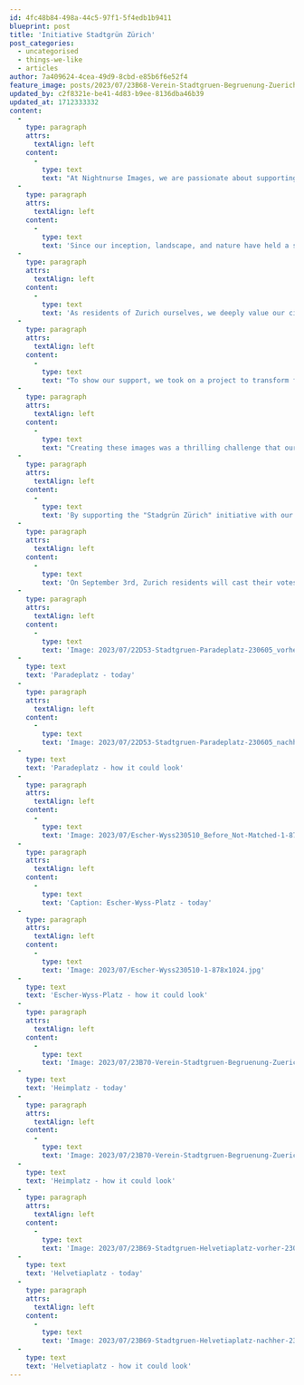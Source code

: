 ```yaml
---
id: 4fc48b84-498a-44c5-97f1-5f4edb1b9411
blueprint: post
title: 'Initiative Stadtgrün Zürich'
post_categories:
  - uncategorised
  - things-we-like
  - articles
author: 7a409624-4cea-49d9-8cbd-e85b6f6e52f4
feature_image: posts/2023/07/23B68-Verein-Stadtgruen-Begruenung-Zuerich_Escher-Wyss_Cropped.jpg
updated_by: c2f8321e-be41-4d83-b9ee-8136dba46b39
updated_at: 1712333332
content:
  -
    type: paragraph
    attrs:
      textAlign: left
    content:
      -
        type: text
        text: "At Nightnurse Images, we are passionate about supporting visionary ideas through our visualizations. However, our dedication to a better future doesn't end there. We actively contribute to charitable causes, striving to make a positive impact on society."
  -
    type: paragraph
    attrs:
      textAlign: left
    content:
      -
        type: text
        text: 'Since our inception, landscape, and nature have held a special place in our hearts. We''ve always been drawn to beautiful landscapes and outdoor spaces. Therefore, when we came across the "Stadgrün Zürich" initiative, we knew we had to get involved.'
  -
    type: paragraph
    attrs:
      textAlign: left
    content:
      -
        type: text
        text: 'As residents of Zurich ourselves, we deeply value our city and its environment but are sometimes deterred by the large areas covered with just asphalt. The "Stadgrün Zürich" initiative''s goal of creating a greener and more sustainable urban environment resonates with us profoundly.'
  -
    type: paragraph
    attrs:
      textAlign: left
    content:
      -
        type: text
        text: "To show our support, we took on a project to transform four well-known locations in Zurich, envisioning how they could thrive with more greenery. Our visualizations strike a balance between inspiration and practicality, offering a glimpse of what Zurich's future could hold."
  -
    type: paragraph
    attrs:
      textAlign: left
    content:
      -
        type: text
        text: "Creating these images was a thrilling challenge that our team embraced with enthusiasm. We carefully designed the landscape interventions, as well as the images, ensuring that our vision aligned with the initiative's goals."
  -
    type: paragraph
    attrs:
      textAlign: left
    content:
      -
        type: text
        text: 'By supporting the "Stadgrün Zürich" initiative with our visualizations, we hope to play a meaningful role in its success. Together, we can work towards creating a sustainable and vibrant future for our city.'
  -
    type: paragraph
    attrs:
      textAlign: left
    content:
      -
        type: text
        text: 'On September 3rd, Zurich residents will cast their votes on the "Stadgrün Zürich" initiative. We eagerly await the outcome and extend our best wishes for its success.'
  -
    type: paragraph
    attrs:
      textAlign: left
    content:
      -
        type: text
        text: 'Image: 2023/07/22D53-Stadtgruen-Paradeplatz-230605_vorher-1024x674.jpg'
  -
    type: text
    text: 'Paradeplatz - today'
  -
    type: paragraph
    attrs:
      textAlign: left
    content:
      -
        type: text
        text: 'Image: 2023/07/22D53-Stadtgruen-Paradeplatz-230605_nachher-1024x674.jpg'
  -
    type: text
    text: 'Paradeplatz - how it could look'
  -
    type: paragraph
    attrs:
      textAlign: left
    content:
      -
        type: text
        text: 'Image: 2023/07/Escher-Wyss230510_Before_Not-Matched-1-878x1024.jpg'
  -
    type: paragraph
    attrs:
      textAlign: left
    content:
      -
        type: text
        text: 'Caption: Escher-Wyss-Platz - today'
  -
    type: paragraph
    attrs:
      textAlign: left
    content:
      -
        type: text
        text: 'Image: 2023/07/Escher-Wyss230510-1-878x1024.jpg'
  -
    type: text
    text: 'Escher-Wyss-Platz - how it could look'
  -
    type: paragraph
    attrs:
      textAlign: left
    content:
      -
        type: text
        text: 'Image: 2023/07/23B70-Verein-Stadtgruen-Begruenung-Zuerich-Heimplatz-vorher-230217-1-1024x762.jpg'
  -
    type: text
    text: 'Heimplatz - today'
  -
    type: paragraph
    attrs:
      textAlign: left
    content:
      -
        type: text
        text: 'Image: 2023/07/23B70-Verein-Stadtgruen-Begruenung-Zuerich-Heimplatz-nachher-230217-1024x763.jpg'
  -
    type: text
    text: 'Heimplatz - how it could look'
  -
    type: paragraph
    attrs:
      textAlign: left
    content:
      -
        type: text
        text: 'Image: 2023/07/23B69-Stadtgruen-Helvetiaplatz-vorher-230519-1024x683.jpg'
  -
    type: text
    text: 'Helvetiaplatz - today'
  -
    type: paragraph
    attrs:
      textAlign: left
    content:
      -
        type: text
        text: 'Image: 2023/07/23B69-Stadtgruen-Helvetiaplatz-nachher-230519-1024x683.jpg'
  -
    type: text
    text: 'Helvetiaplatz - how it could look'
---
```

